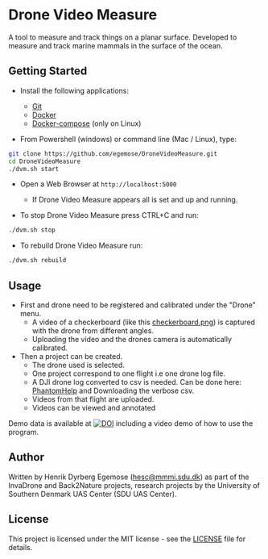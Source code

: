 # Drone Video Measure

A tool to measure and track things on a planar surface.
Developed to measure and track marine mammals in the surface of the ocean.

## Getting Started

* Install the following applications:
  - [Git](https://git-scm.com/downloads)
  - [Docker](https://www.docker.com/)
  - [Docker-compose](https://docs.docker.com/compose/install/) (only on Linux)

* From Powershell (windows) or command line (Mac / Linux), type:
```bash
git clone https://github.com/egemose/DroneVideoMeasure.git
cd DroneVideoMeasure
./dvm.sh start
```

* Open a Web Browser at `http://localhost:5000`
  - If Drone Video Measure appears all is set and up and running.

* To stop Drone Video Measure press CTRL+C and run:
```bash
./dvm.sh stop
```

* To rebuild Drone Video Measure run:
```bash
./dvm.sh rebuild
```

## Usage

* First and drone need to be registered and calibrated under the "Drone" menu.
  - A video of a checkerboard (like this [checkerboard.png](checkerboard.png)) is captured with the drone from different angles.
  - Uploading the video and the drones camera is automatically calibrated.
* Then a project can be created.
  - The drone used is selected.
  - One project correspond to one flight i.e one drone log file.
  - A DJI drone log converted to csv is needed.
  Can be done here: [PhantomHelp](https://www.phantomhelp.com/LogViewer/Upload/)
  and Downloading the verbose csv.
  - Videos from that flight are uploaded.
  - Videos can be viewed and annotated

Demo data is available at [![DOI](https://zenodo.org/badge/DOI/10.5281/zenodo.3604005.svg)](https://doi.org/10.5281/zenodo.3604005) including a video demo of how to use the program.

## Author

Written by Henrik Dyrberg Egemose (hesc@mmmi.sdu.dk) as part of the InvaDrone and Back2Nature projects, research projects by the University of Southern Denmark UAS Center (SDU UAS Center).

## License

This project is licensed under the MIT license - see the [LICENSE](LICENSE) file for details.
